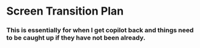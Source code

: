 # Screen Transition Plan

### This is essentially for when I get copilot back and things need to be caught up if they have not been already.


